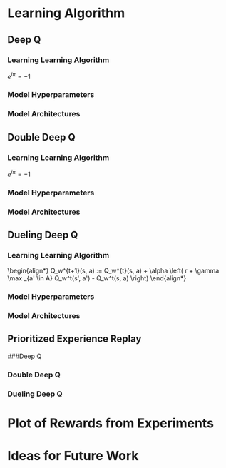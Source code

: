 # Learning Algorithm

## Deep Q
### Learning Learning Algorithm
$e^{i \pi} = -1$
### Model Hyperparameters
### Model Architectures
## Double Deep Q
### Learning Learning Algorithm
$e^{i \pi} = -1$
### Model Hyperparameters
### Model Architectures
## Dueling Deep Q
### Learning Learning Algorithm
\begin{align*}
	Q_w^{t+1}(s, a) := Q_w^{t}(s, a) + 
		\alpha \left( 
			r + \gamma \max _{a' \in A} Q_w^t(s', a') 
				- Q_w^t(s, a) 
		\right)
\end{align*}
### Model Hyperparameters
### Model Architectures
## Prioritized Experience Replay
###Deep Q
### Double Deep Q
### Dueling Deep Q

# Plot of Rewards from Experiments

# Ideas for Future Work


